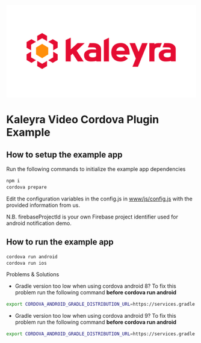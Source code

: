 <p align="center">
	<img src="doc/img/kaleyra-video.png" alt="Kaleyra Logo" title="Kaleyra Video" />
</p>

# Kaleyra Video Cordova Plugin Example

## How to setup the example app
Run the following commands to initialize the example app dependencies
```bash
npm i
cordova prepare
```

Edit the configuration variables in the config.js in [www/js/config.js](www/js/config.js) with the provided information from us.

N.B. firebaseProjectId is your own Firebase project identifier used for android notification demo.

## How to run the example app
```bash
cordova run android
cordova run ios
```

Problems & Solutions

- Gradle version too low when using cordova android 8?
To fix this problem run the following command <b>before cordova run android</b>
```bash
export CORDOVA_ANDROID_GRADLE_DISTRIBUTION_URL=https://services.gradle.org/distributions/gradle-5.3-bin.zip
```

- Gradle version too low when using cordova android 9?
To fix this problem run the following command <b>before cordova run android</b>
```bash
export CORDOVA_ANDROID_GRADLE_DISTRIBUTION_URL=https://services.gradle.org/distributions/gradle-6.1.1-bin.zip
```